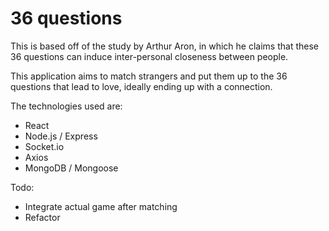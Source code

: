 
36 questions
=
This is based off of the study by Arthur Aron, in which he claims that these 36 questions can induce inter-personal closeness between people.

This application aims to match strangers and put them up to the 36 questions that lead to love, ideally ending up with a connection.

The technologies used are:
* React
* Node.js / Express
* Socket.io
* Axios
* MongoDB / Mongoose

Todo:
* Integrate actual game after matching
* Refactor
